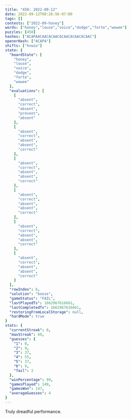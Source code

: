 ```yaml
---
title: "450: 2022-09-12"
date: 2022-09-12T00:26:56-07:00
tags: []
contests: ["2022-09-honey"]
words: ["honey","louse","voice","dodge","forte","wowee"]
puzzles: [450]
hashes: ["ACAPAACAACACAACACAACACAACACAAC"]
openerHash: ["ACAPA"]
shifts: ["hvwio"]
state: {
  "boardState": [
    "honey",
    "louse",
    "voice",
    "dodge",
    "forte",
    "wowee"
  ],
  "evaluations": [
    [
      "absent",
      "correct",
      "absent",
      "present",
      "absent"
    ],
    [
      "absent",
      "correct",
      "absent",
      "absent",
      "correct"
    ],
    [
      "absent",
      "correct",
      "absent",
      "absent",
      "correct"
    ],
    [
      "absent",
      "correct",
      "absent",
      "absent",
      "correct"
    ],
    [
      "absent",
      "correct",
      "absent",
      "absent",
      "correct"
    ],
    [
      "absent",
      "correct",
      "absent",
      "absent",
      "correct"
    ]
  ],
  "rowIndex": 6,
  "solution": "booze",
  "gameStatus": "FAIL",
  "lastPlayedTs": 1662967616661,
  "lastCompletedTs": 1662967616661,
  "restoringFromLocalStorage": null,
  "hardMode": true
}
stats: {
  "currentStreak": 0,
  "maxStreak": 69,
  "guesses": {
    "1": 0,
    "2": 9,
    "3": 37,
    "4": 55,
    "5": 37,
    "6": 9,
    "fail": 2
  },
  "winPercentage": 99,
  "gamesPlayed": 149,
  "gamesWon": 147,
  "averageGuesses": 4
}
---
```


<!-- more -->
Truly dreadful performance.
